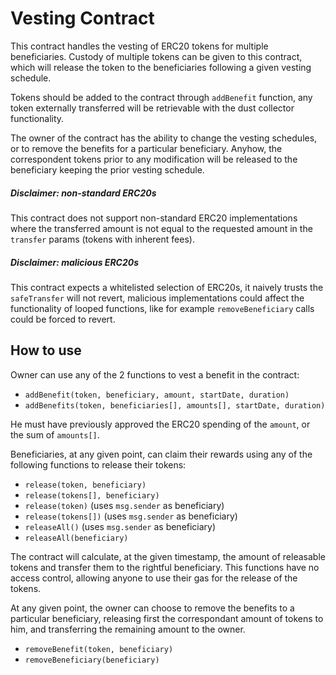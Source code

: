 # Vesting Contract

This contract handles the vesting of ERC20 tokens for multiple beneficiaries. Custody of multiple tokens can be given to this contract, which will release the token to the beneficiaries following a given vesting schedule.

Tokens should be added to the contract through `addBenefit` function, any token externally transferred will be retrievable with the dust collector functionality.

The owner of the contract has the ability to change the vesting schedules, or to remove the benefits for a particular beneficiary. Anyhow, the correspondent tokens prior to any modification will be released to the beneficiary keeping the prior vesting schedule.

##### Disclaimer: non-standard ERC20s

This contract does not support non-standard ERC20 implementations where the transferred amount is not equal to the requested amount in the `transfer` params (tokens with inherent fees).

##### Disclaimer: malicious ERC20s

This contract expects a whitelisted selection of ERC20s, it naively trusts the `safeTransfer` will not revert, malicious implementations could affect the functionality of looped functions, like for example `removeBeneficiary` calls could be forced to revert.

## How to use

Owner can use any of the 2 functions to vest a benefit in the contract:

- `addBenefit(token, beneficiary, amount, startDate, duration)`
- `addBenefits(token, beneficiaries[], amounts[], startDate, duration)`

He must have previously approved the ERC20 spending of the `amount`, or the sum of `amounts[]`.

Beneficiaries, at any given point, can claim their rewards using any of the following functions to release their tokens:

- `release(token, beneficiary)`
- `release(tokens[], beneficiary)`
- `release(token)` (uses `msg.sender` as beneficiary)
- `release(tokens[])` (uses `msg.sender` as beneficiary)
- `releaseAll()` (uses `msg.sender` as beneficiary)
- `releaseAll(beneficiary)`

The contract will calculate, at the given timestamp, the amount of releasable tokens and transfer them to the rightful beneficiary. This functions have no access control, allowing anyone to use their gas for the release of the tokens.

At any given point, the owner can choose to remove the benefits to a particular beneficiary, releasing first the correspondant amount of tokens to him, and transferring the remaining amount to the owner.

- `removeBenefit(token, beneficiary)`
- `removeBeneficiary(beneficiary)`
